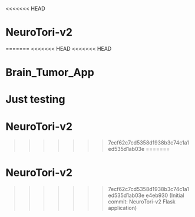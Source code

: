 <<<<<<< HEAD
# NeuroTori-v2
=======
<<<<<<< HEAD
<<<<<<< HEAD
# Brain_Tumor_App

Just testing
=======
# NeuroTori-v2
>>>>>>> 7ecf62c7cd5358d1938b3c74c1a1ed535d1ab03e
=======
# NeuroTori-v2
>>>>>>> 7ecf62c7cd5358d1938b3c74c1a1ed535d1ab03e
>>>>>>> e4eb930 (Initial commit: NeuroTori-v2 Flask application)
